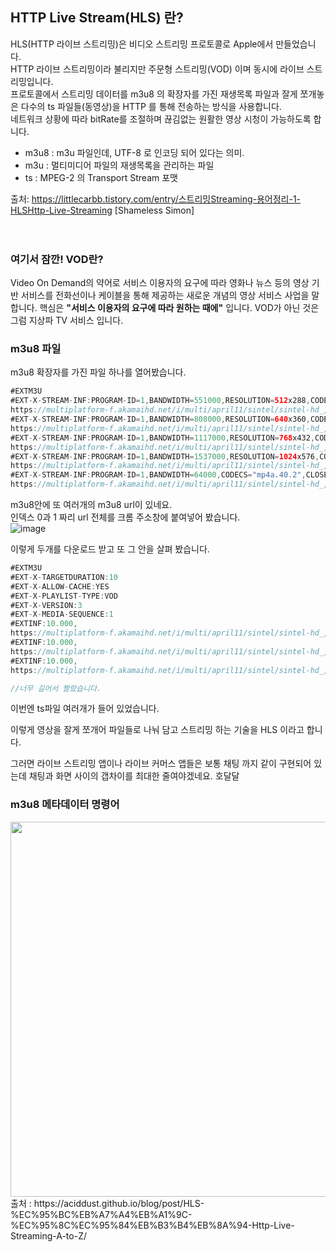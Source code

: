 ## HTTP Live Stream(HLS) 란?

HLS(HTTP 라이브 스트리밍)은 비디오 스트리밍 프로토콜로 Apple에서 만들었습니다.  
HTTP 라이브 스트리밍이라 불리지만 주문형 스트리밍(VOD) 이며 동시에 라이브 스트리밍입니다.  
프로토콜에서 스트리밍 데이터를 m3u8 의 확장자를 가진 재생목록 파일과 잘게 쪼개놓은 다수의 ts 파일들(동영상)을 HTTP 를 통해 전송하는 방식을 사용합니다.  
네트워크 상황에 따라 bitRate를 조절하며 끊김없는 원활한 영상 시청이 가능하도록 합니다.

- m3u8 : m3u 파일인데, UTF-8 로 인코딩 되어 있다는 의미.
- m3u : 멀티미디어 파일의 재생목록을 관리하는 파일
- ts : MPEG-2 의 Transport Stream 포맷

출처: https://littlecarbb.tistory.com/entry/스트리밍Streaming-용어정리-1-HLSHttp-Live-Streaming [Shameless Simon]   
</br><br/>
### 여기서 잠깐! VOD란?
Video On Demand의 약어로 서비스 이용자의 요구에 따라 영화나 뉴스 등의 영상 기반 서비스를 전화선이나 케이블을 통해 제공하는 새로운 개념의 영상 서비스 사업을 말합니다.
핵심은 **"서비스 이용자의 요구에 따라 원하는 때에"** 입니다. VOD가 아닌 것은 그럼 지상파 TV 서비스 입니다.

### m3u8 파일
m3u8 확장자를 가진 파일 하나를 열어봤습니다.
```swift
#EXTM3U
#EXT-X-STREAM-INF:PROGRAM-ID=1,BANDWIDTH=551000,RESOLUTION=512x288,CODECS="avc1.66.30, mp4a.40.2",CLOSED-CAPTIONS=NONE
https://multiplatform-f.akamaihd.net/i/multi/april11/sintel/sintel-hd_,512x288_450_b,640x360_700_b,768x432_1000_b,1024x576_1400_m,.mp4.csmil/index_0_av.m3u8
#EXT-X-STREAM-INF:PROGRAM-ID=1,BANDWIDTH=808000,RESOLUTION=640x360,CODECS="avc1.66.30, mp4a.40.2",CLOSED-CAPTIONS=NONE
https://multiplatform-f.akamaihd.net/i/multi/april11/sintel/sintel-hd_,512x288_450_b,640x360_700_b,768x432_1000_b,1024x576_1400_m,.mp4.csmil/index_1_av.m3u8
#EXT-X-STREAM-INF:PROGRAM-ID=1,BANDWIDTH=1117000,RESOLUTION=768x432,CODECS="avc1.66.30, mp4a.40.2",CLOSED-CAPTIONS=NONE
https://multiplatform-f.akamaihd.net/i/multi/april11/sintel/sintel-hd_,512x288_450_b,640x360_700_b,768x432_1000_b,1024x576_1400_m,.mp4.csmil/index_2_av.m3u8
#EXT-X-STREAM-INF:PROGRAM-ID=1,BANDWIDTH=1537000,RESOLUTION=1024x576,CODECS="avc1.77.30, mp4a.40.2",CLOSED-CAPTIONS=NONE
https://multiplatform-f.akamaihd.net/i/multi/april11/sintel/sintel-hd_,512x288_450_b,640x360_700_b,768x432_1000_b,1024x576_1400_m,.mp4.csmil/index_3_av.m3u8
#EXT-X-STREAM-INF:PROGRAM-ID=1,BANDWIDTH=64000,CODECS="mp4a.40.2",CLOSED-CAPTIONS=NONE
https://multiplatform-f.akamaihd.net/i/multi/april11/sintel/sintel-hd_,512x288_450_b,640x360_700_b,768x432_1000_b,1024x576_1400_m,.mp4.csmil/index_0_a.m3u8

```
m3u8안에 또 여러개의 m3u8 url이 있네요.  
인덱스 0과 1 짜리 url 전체를 크롬 주소창에 붙여넣어 봤습니다.  
![image](https://user-images.githubusercontent.com/73683735/150309352-c828d518-b5a2-4a46-af46-4bffae462545.png)

이렇게 두개를 다운로드 받고 또 그 안을 살펴 봤습니다.
```swift
#EXTM3U
#EXT-X-TARGETDURATION:10
#EXT-X-ALLOW-CACHE:YES
#EXT-X-PLAYLIST-TYPE:VOD
#EXT-X-VERSION:3
#EXT-X-MEDIA-SEQUENCE:1
#EXTINF:10.000,
https://multiplatform-f.akamaihd.net/i/multi/april11/sintel/sintel-hd_,512x288_450_b,640x360_700_b,768x432_1000_b,1024x576_1400_m,.mp4.csmil/segment1_0_av.ts
#EXTINF:10.000,
https://multiplatform-f.akamaihd.net/i/multi/april11/sintel/sintel-hd_,512x288_450_b,640x360_700_b,768x432_1000_b,1024x576_1400_m,.mp4.csmil/segment2_0_av.ts
#EXTINF:10.000,
https://multiplatform-f.akamaihd.net/i/multi/april11/sintel/sintel-hd_,512x288_450_b,640x360_700_b,768x432_1000_b,1024x576_1400_m,.mp4.csmil/segment3_0_av.ts

//너무 길어서 짤랐습니다.
```
이번엔 ts파일 여러개가 들어 있었습니다.  

이렇게 영상을 잘게 쪼개어 파일들로 나눠 담고 스트리밍 하는 기술을 HLS 이라고 합니다. 

그러면 라이브 스트리밍 앱이나 라이브 커머스 앱들은 보통 채팅 까지 같이 구현되어 있는데 채팅과 화면 사이의 갭차이를 최대한 줄여야겠네요. 호달달  

### m3u8 메타데이터 명령어

<img src="https://user-images.githubusercontent.com/73683735/150315051-524a8711-cde5-42bb-8329-beddb2ef689c.png" width = "600">  
출처 : https://aciddust.github.io/blog/post/HLS-%EC%95%BC%EB%A7%A4%EB%A1%9C-%EC%95%8C%EC%95%84%EB%B3%B4%EB%8A%94-Http-Live-Streaming-A-to-Z/


